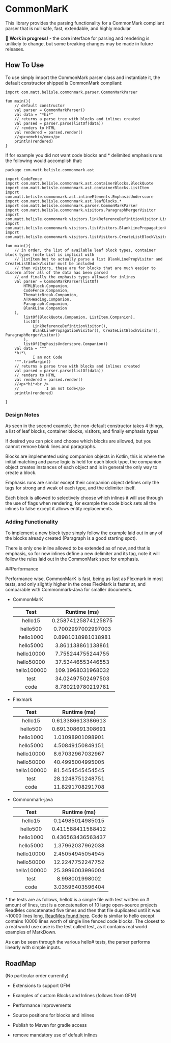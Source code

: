 # CommonMarK 
This library provides the parsing functionality for a CommonMark compliant parser that is null safe, fast, extendable, and highly modular

:construction: **Work in progress!** - the core interface for parsing and rendering is unlikely to change, but some breaking changes may be made in future releases.

## How To Use

To use simply import the CommonMark parser class and instantiate it, the default constructor shipped is CommonMark compliant:

```
import com.matt.belisle.commonmark.parser.CommonMarkParser

fun main(){
    // default constructor
    val parser = CommonMarkParser()
    val data = "*hi*"
    // returns a parse tree with blocks and inlines created
    val parsed = parser.parse(listOf(data))
    // renders to HTML
    val rendered = parsed.render()
    //<p><em>hi</em></p>
    println(rendered)
}
```

If for example you did not want code blocks and * delimited emphasis runs the following would accomplish that:

```
package com.matt.belisle.commonmark.ast

import CodeFence
import com.matt.belisle.commonmark.ast.containerBlocks.BlockQuote
import com.matt.belisle.commonmark.ast.containerBlocks.ListItem
import com.matt.belisle.commonmark.ast.inlineElements.EmphasisUnderscore
import com.matt.belisle.commonmark.ast.leafBlocks.*
import com.matt.belisle.commonmark.parser.CommonMarkParser
import com.matt.belisle.commonmark.visitors.ParagraphMergerVisitor
import com.matt.belisle.commonmark.visitors.linkReferenceDefinitionVisitor.LinkReferenceDefinitionVisitor
import com.matt.belisle.commonmark.visitors.listVisitors.BlankLinePropagationVisitor
import com.matt.belisle.commonmark.visitors.listVisitors.CreateListBlockVisitor

fun main(){
    // in order, the list of available leaf block types, container block types (note List is implicit with
    // listItem but to actually parse a list BlankLinePropVisitor and CreateListBlockVisitor must be included
    // then visitors, these are for blocks that are much easier to discern after all of the data has been parsed
    // and finally the emphasis types allowed for inlines
    val parser = CommonMarkParser(listOf(
        HTMLBlock.Companion,
        CodeFence.Companion,
        ThematicBreak.Companion,
        ATXHeading.Companion,
        Paragraph.Companion,
        BlankLine.Companion
    ),
        listOf(BlockQuote.Companion, ListItem.Companion),
        listOf(
            LinkReferenceDefinitionVisitor(),
            BlankLinePropagationVisitor(), CreateListBlockVisitor(), ParagraphMergerVisitor()
        ),
        listOf(EmphasisUnderscore.Companion))
    val data = """
    *hi*\
            I am not Code
    """.trimMargin()
    // returns a parse tree with blocks and inlines created
    val parsed = parser.parse(listOf(data))
    // renders to HTML
    val rendered = parsed.render()
    //<p>*hi*<br />
    //            I am not Code</p>
    println(rendered)

}
```

### Design Notes

As seen in the second example, the non-default constructor takes 4 things, a list of leaf blocks, container blocks,
 visitors, and finally emphasis types
 
 If desired you can pick and choose which blocks are allowed, but you cannot remove blank lines and paragraphs.
 
 Blocks are implemented using companion objects in Kotlin, this is where the initial matching and parse logic is held
 for each block type, the companion object creates instances of each object and is in general the only way to create a
 block. 
 
 Emphasis runs are similar except their companion object defines only the tags for strong and weak of each type, and the
 delimiter itself. 
 
 
 Each block is allowed to selectively choose which inlines it will use through the use of flags when rendering,
 for example the code block sets all the inlines to false except it allows entity replacements.
 
### Adding Functionality

To implement a new block type simply follow the example laid out in any of the blocks already created 
(Paragraph is a good starting spot).

There is only one inline allowed to be extended as of now, and that is emphasis, so for new inlines define a new delimiter
and its tag, note it will follow the rules laid out in the CommonMark spec for emphasis.  
 
##Performance

Performance wise, CommonMarK is fast, being as fast as Flexmark in most tests, and only slightly higher 
in the ones FlexMark is faster at, and comparable with Commonmark-Java for smaller documents.

* CommonMarK

    | Test        |  Runtime (ms)        | 
    |:-----------:|:--------------------:| 
    | hello15     |  0.25874125874125875 | 
    | hello500    |  0.7002997002997003  | 
    | hello1000   |  0.8981018981018981  | 
    | hello5000   |  3.861138861138861   | 
    | hello10000  |  7.755244755244755   | 
    | hello50000  |  37.53446553446553   | 
    | hello100000 |  109.1968031968032   | 
    | test        |  34.02497502497503   | 
    | code        |  8.780219780219781   | 


* Flexmark 

    | Test        |  Runtime (ms)     | 
    |:-----------:|:-----------------:| 
    | hello15     | 0.613386613386613 | 
    | hello500    | 0.691308691308691 | 
    | hello1000   | 1.01098901098901  | 
    | hello5000   | 4.50849150849151  | 
    | hello10000  | 8.67032967032967  | 
    | hello50000  | 40.4995004995005  | 
    | hello100000 | 81.5454545454545  | 
    | test        | 28.1248751248751  | 
    | code        | 11.8291708291708  | 

* Commonmark-java

    | Test        | Runtime (ms)      | 
    |:-----------:|:-----------------:| 
    | hello15     | 0.14985014985015  | 
    | hello500    | 0.411588411588412 | 
    | hello1000   | 0.436563436563437 | 
    | hello5000   | 1.37962037962038  | 
    | hello10000  | 2.45054945054945  | 
    | hello50000  | 12.2247752247752  | 
    | hello100000 | 25.3996003996004  | 
    | test        | 8.998001998002    | 
    | code        | 3.03596403596404  | 
    
\* the tests are as follows, hello# is a simple file with test written on # amount of lines,
test is a concatenation of 10 large open-source projects ReadMes concatenated five times and then that file duplicated 
until it was ~10000 lines long, [ReadMes found here](https://github.com/fitzgen/common-mark-benchmarks/tree/master/github-explore-frontend-js).
Code is similar to hello except contains 10000 lines worth of single line fenced code blocks. The closest to a real 
world use case is the test called test, as it contains real world examples of MarkDown.

As can be seen through the various hello# tests, the parser performs linearly with simple inputs.


## RoadMap

(No particular order currently)

* Extensions to support GFM

* Examples of custom Blocks and Inlines (follows from GFM)

* Performance improvements

* Source positions for blocks and inlines 

* Publish to Maven for gradle access

* remove mandatory use of default inlines